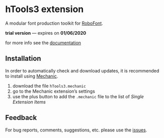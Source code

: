 hTools3 extension
=================

A modular font production toolkit for [RoboFont].

**trial version** — expires on **01/06/2020**

for more info see the [documentation](https://hipertipo.gitlab.io/htools3_core_extension/)

<!--

About
-----

hTools3 is a rewrite of [hTools2] for RoboFont 3.

|               | hTools3     | hTools2     |
| ------------- | ----------- | ----------- |
| application   | RoboFont 3  | RoboFont 1  |
| language      | Python 3    | Python 2    |
| scripting API | [FontParts] | [RoboFab]   |
| source format | [UFO3]      | [UFO2]      |


Overview
--------

hTools3 is organized around four main contexts:

<dl>

<dt>Batch
<dd>tools to apply actions to several fonts at once

<dt>Font
<dd>tools to apply actions to font-level data in the current font

<dt>Glyphs
<dd>tools to apply actions to selected glyphs in the current font

<dt>Glyph
<dd>tools to preview and apply actions in the current glyph 

</dl>

The extension includes user documentation with a detailed description of each tool.

[hTools2]: http://github.com/gferreira/htools2
[UFO3]: http://unifiedfontobject.org/versions/ufo3/
[UFO2]: http://unifiedfontobject.org/versions/ufo2/
[FontParts]: http://github.com/robotools/fontparts/
[RoboFab]: http://github.com/robotools/robofab
[user documentation]: #

-->


Installation
------------

In order to automatically check and download updates, it is recommended to install using [Mechanic].

1. download the file `hTools3.mechanic`
2. go to the Mechanic extension’s settings
3. use the plus button to add the `.mechanic` file to the list of *Single Extension Items*

[RoboFont]: http://robofont.com/
[Mechanic]: http://github.com/robofont-mechanic/mechanic-2


Feedback
--------

For bug reports, comments, suggestions, etc. please use the [issues].

[issues]: http://github.com/gferreira/htools3_extension/issues


<!--
Licensing
---------

hTools3 will be distributed through the [Extension Store] as a compiled extension.

The source code can be made available on request.

[Extension Store]: http://extensionstore.robofont.com/
-->
